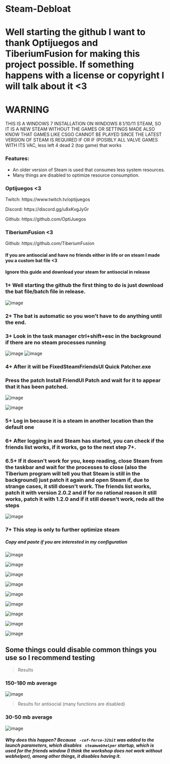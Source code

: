 # Steam-Debloat

# Well starting the github I want to thank Optijuegos and TiberiumFusion for making this project possible. If something happens with a license or copyright I will talk about it <3

# WARNING
THIS IS A WINDOWS 7 INSTALLATION ON WINDOWS
8.1/10/11 STEAM, SO IT IS A NEW STEAM WITHOUT THE GAMES OR SETTINGS MADE ALSO KNOW THAT GAMES LIKE CSGO CANNOT BE PLAYED SINCE THE LATEST VERSION OF STEAM IS REQUIRED IF OR IF (POSIBLY ALL VALVE GAMES WITH ITS VAC, less left 4 dead 2 (top game) that works

### Features:

- An older version of Steam is used that consumes less system resources.
- Many things are disabled to optimize resource consumption.

### Optijuegos <3
<p></p>
Twitch: https://www.twitch.tv/optijuegos
<p></p>
Discord: https://discord.gg/u8xKvgJyGr
<p></p>
Github: https://github.com/OptiJuegos
<p></p>

### TiberiumFusion <3
<p></p>
Github: https://github.com/TiberiumFusion

#### If you are antisocial and have no friends either in life or on steam I made you a custom bat file <3
#### Ignore this guide and download your steam for antisocial in release

### 1+ Well starting the github the first thing to do is just download the bat file/batch file in release.

![image](https://github.com/mtytyx/Steam-Debloat-/assets/168254237/13313e98-ada6-4f55-8d78-3cbe25cb39f2)

### 2+ The bat is automatic so you won't have to do anything until the end.

### 3+ Look in the task manager ctrl+shift+esc in the background if there are no steam processes running

![image](https://github.com/mtytyx/Steam-Debloat-/assets/168254237/7459981b-0a94-4e0a-804a-ed47fd7ff352)
![image](https://github.com/mtytyx/Steam-Debloat-/assets/168254237/e4e72e6e-0673-4194-b8ef-12cbacbdf1cc)

### 4+ After it will be FixedSteamFriendsUI Quick Patcher.exe

### Press the patch Install FriendUI Patch and wait for it to appear that it has been patched.
![image](https://github.com/mtytyx/Steam-Debloat-/assets/168254237/90d55cae-556d-4101-ba45-bb3fd56c74e6)
<p></p>

![image](https://github.com/mtytyx/Steam-Debloat-/assets/168254237/af15e452-cd63-45f7-aa39-a5bca465d8ad)

### 5+ Log in because it is a steam in another location than the default one

###  6+ After logging in and Steam has started, you can check if the friends list works, if it works, go to the next step 7+.

### 6.5+ If it doesn't work for you, keep reading, close Steam from the taskbar and wait for the processes to close (also the Tiberium program will tell you that Steam is still in the background) just patch it again and open Steam if, due to strange cases, it still doesn't work. The friends list works, patch it with version 2.0.2 and if for no rational reason it still works, patch it with 1.2.0 and if it still doesn't work, redo all the steps

![image](https://github.com/mtytyx/Steam-Debloat-/assets/168254237/ec24376a-47b6-4a15-aecd-8b9e2f362423)

### 7+ This step is only to further optimize steam
##### Copy and paste if you are interested in my configuration

![image](https://github.com/mtytyx/Steam-Debloat-/assets/168254237/5e67f706-4836-4f14-81d1-b1f3fc6914a7)
<p>

</p>

![image](https://github.com/mtytyx/Steam-Debloat-/assets/168254237/53c4a824-c4df-442f-805f-502639d790f7)
<p>
  </p>
 
![image](https://github.com/mtytyx/Steam-Debloat-/assets/168254237/957d8f8b-6486-4394-8eaa-b035d608045a)
<p>
  </p>
  
![image](https://github.com/mtytyx/Steam-Debloat-/assets/168254237/8405bc8e-9876-4db4-aaf9-d8966485c04c)
<p>
  </p>
  
![image](https://github.com/mtytyx/Steam-Debloat-/assets/168254237/edb76bc4-a5b8-4ec8-89b6-0fef918910e4)
<p>
  </p>
  
![image](https://github.com/mtytyx/Steam-Debloat-/assets/168254237/f07c2c50-457f-485c-9ef6-1c78b01c10a1)
<p>
  </p>
  
![image](https://github.com/mtytyx/Steam-Debloat-/assets/168254237/9829ecea-654c-4161-9378-ad1fdbebc8c8)
<p>
  </p>
  
![image](https://github.com/mtytyx/Steam-Debloat-/assets/168254237/7c445cfa-44b7-4ea0-85d4-76b9f24a31b5)
<p>
  </p>
  
![image](https://github.com/mtytyx/Steam-Debloat-/assets/168254237/2056157a-d341-425b-a5cc-90375f9e0d1e)
<p>
</p>

## Some things could disable common things you use so I recommend testing

> Results
### 150-180 mb average

![image](https://github.com/mtytyx/Steam-Debloat-/assets/168254237/b8578355-a070-4e5a-8830-aed70ab6aecb)
> Results for antisocial (many functions are disabled) 
### 30-50 mb average

![image](https://github.com/mtytyx/Steam-Debloat-/assets/168254237/6202931d-b31d-4c97-84c8-fa16bed9a06a)

##### Why does this happen? Because ` -cef-force-32bit` was added to the launch parameters, which disables ` steamwebhelper` startup, which is used for the friends window (I think the workshop does not work without webhelper), among other things, it disables having it.
